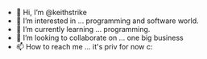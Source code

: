 - 👋 Hi, I’m @keithstrike
- 👀 I’m interested in ... programming and software world.
- 🌱 I’m currently learning ... programming.
- 💞️ I’m looking to collaborate on ... one big business
- 📫 How to reach me ... it's priv for now c:

<!---
keithstrike/keithstrike is a ✨ special ✨ repository because its `README.md` (this file) appears on your GitHub profile.
You can click the Preview link to take a look at your changes.
--->
